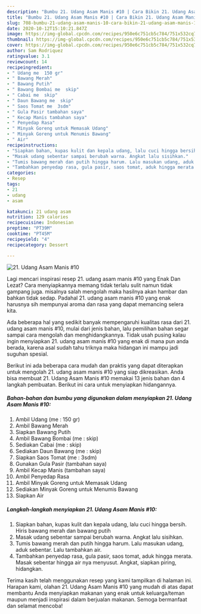 ```yaml
---
description: "Bumbu 21. Udang Asam Manis #10 | Cara Bikin 21. Udang Asam Manis #10 Yang Sedap"
title: "Bumbu 21. Udang Asam Manis #10 | Cara Bikin 21. Udang Asam Manis #10 Yang Sedap"
slug: 708-bumbu-21-udang-asam-manis-10-cara-bikin-21-udang-asam-manis-10-yang-sedap
date: 2020-10-12T15:10:21.847Z
image: https://img-global.cpcdn.com/recipes/950e6c751cb5c784/751x532cq70/21-udang-asam-manis-10-foto-resep-utama.jpg
thumbnail: https://img-global.cpcdn.com/recipes/950e6c751cb5c784/751x532cq70/21-udang-asam-manis-10-foto-resep-utama.jpg
cover: https://img-global.cpcdn.com/recipes/950e6c751cb5c784/751x532cq70/21-udang-asam-manis-10-foto-resep-utama.jpg
author: Sam Rodriquez
ratingvalue: 3.1
reviewcount: 14
recipeingredient:
- " Udang me  150 gr"
- " Bawang Merah"
- " Bawang Putih"
- " Bawang Bombai me  skip"
- " Cabai me  skip"
- " Daun Bawang me  skip"
- " Saos Tomat me  3sdm"
- " Gula Pasir tambahan saya"
- " Kecap Manis tambahan saya"
- " Penyedap Rasa"
- " Minyak Goreng untuk Memasak Udang"
- " Minyak Goreng untuk Menumis Bawang"
- " Air"
recipeinstructions:
- "Siapkan bahan, kupas kulit dan kepala udang, lalu cuci hingga bersih. Hiris bawang merah dan bawang putih"
- "Masak udang sebentar sampai berubah warna. Angkat lalu sisihkan."
- "Tumis bawang merah dan putih hingga harum. Lalu masukan udang, aduk sebentar. Lalu tambahkan air."
- "Tambahkan penyedap rasa, gula pasir, saos tomat, aduk hingga merata. Masak sebentar hingga air nya menyusut. Angkat, siapkan piring, hidangkan."
categories:
- Resep
tags:
- 21
- udang
- asam

katakunci: 21 udang asam 
nutrition: 129 calories
recipecuisine: Indonesian
preptime: "PT39M"
cooktime: "PT45M"
recipeyield: "4"
recipecategory: Dessert

---
```



![21. Udang Asam Manis #10](https://img-global.cpcdn.com/recipes/950e6c751cb5c784/751x532cq70/21-udang-asam-manis-10-foto-resep-utama.jpg)

Lagi mencari inspirasi resep 21. udang asam manis #10 yang Enak Dan Lezat? Cara menyiapkannya memang tidak terlalu sulit namun tidak gampang juga. misalnya salah mengolah maka hasilnya akan hambar dan bahkan tidak sedap. Padahal 21. udang asam manis #10 yang enak harusnya sih mempunyai aroma dan rasa yang dapat memancing selera kita.



Ada beberapa hal yang sedikit banyak mempengaruhi kualitas rasa dari 21. udang asam manis #10, mulai dari jenis bahan, lalu pemilihan bahan segar sampai cara mengolah dan menghidangkannya. Tidak usah pusing kalau ingin menyiapkan 21. udang asam manis #10 yang enak di mana pun anda berada, karena asal sudah tahu triknya maka hidangan ini mampu jadi suguhan spesial.


Berikut ini ada beberapa cara mudah dan praktis yang dapat diterapkan untuk mengolah 21. udang asam manis #10 yang siap dikreasikan. Anda bisa membuat 21. Udang Asam Manis #10 memakai 13 jenis bahan dan 4 langkah pembuatan. Berikut ini cara untuk menyiapkan hidangannya.

<!--inarticleads1-->

##### Bahan-bahan dan bumbu yang digunakan dalam menyiapkan 21. Udang Asam Manis #10:

1. Ambil  Udang (me : 150 gr)
1. Ambil  Bawang Merah
1. Siapkan  Bawang Putih
1. Ambil  Bawang Bombai (me : skip)
1. Sediakan  Cabai (me : skip)
1. Sediakan  Daun Bawang (me : skip)
1. Siapkan  Saos Tomat (me : 3sdm)
1. Gunakan  Gula Pasir (tambahan saya)
1. Ambil  Kecap Manis (tambahan saya)
1. Ambil  Penyedap Rasa
1. Ambil  Minyak Goreng untuk Memasak Udang
1. Sediakan  Minyak Goreng untuk Menumis Bawang
1. Siapkan  Air




<!--inarticleads2-->

##### Langkah-langkah menyiapkan 21. Udang Asam Manis #10:

1. Siapkan bahan, kupas kulit dan kepala udang, lalu cuci hingga bersih. Hiris bawang merah dan bawang putih
1. Masak udang sebentar sampai berubah warna. Angkat lalu sisihkan.
1. Tumis bawang merah dan putih hingga harum. Lalu masukan udang, aduk sebentar. Lalu tambahkan air.
1. Tambahkan penyedap rasa, gula pasir, saos tomat, aduk hingga merata. Masak sebentar hingga air nya menyusut. Angkat, siapkan piring, hidangkan.




Terima kasih telah menggunakan resep yang kami tampilkan di halaman ini. Harapan kami, olahan 21. Udang Asam Manis #10 yang mudah di atas dapat membantu Anda menyiapkan makanan yang enak untuk keluarga/teman maupun menjadi inspirasi dalam berjualan makanan. Semoga bermanfaat dan selamat mencoba!
